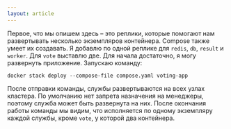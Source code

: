 ```yaml
---
layout: article
---
```


Первое, что мы опишем здесь – это реплики, которые помогают нам развертывать несколько экземпляров контейнера. Compose также умеет их создавать. Я добавлю по одной реплике для `redis`, `db`, `result` и `worker`. Для `vote` выставлю две. Для начала достаточно, я могу развернуть приложение. Запускаю команду:

```
docker stack deploy --compose-file compose.yaml voting-app
```

После отправки команды, службы развертываются на всех узлах кластера. По умолчанию нет запрета назначения на менеджеры, поэтому служба может быть развернута на них. После окончания работы команды мы видим, что исполняется по одному экземпляру каждой службы, кроме `vote`, у которой два контейнера.
